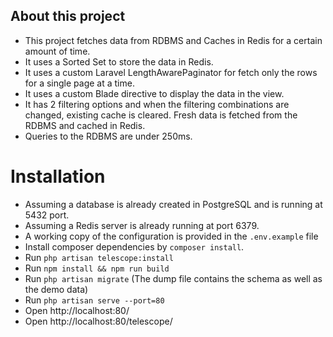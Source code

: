 ## About this project

- This project fetches data from RDBMS and Caches in Redis for a certain amount of time.
- It uses a Sorted Set to store the data in Redis.
- It uses a custom Laravel LengthAwarePaginator for fetch only the rows for a single page at a time.
- It uses a custom Blade directive to display the data in the view.
- It has 2 filtering options and when the filtering combinations are changed, existing cache is cleared. Fresh data is fetched from the RDBMS and cached in Redis.
- Queries to the RDBMS are under 250ms.
 
# Installation
- Assuming a database is already created in PostgreSQL and is running at 5432 port.
- Assuming a Redis server is already running at port 6379.
- A working copy of the configuration is provided in the `.env.example` file
- Install composer dependencies by `composer install`.
- Run `php artisan telescope:install`
- Run `npm install && npm run build`
- Run `php artisan migrate` (The dump file contains the schema as well as the demo data)
- Run `php artisan serve --port=80`
- Open http://localhost:80/
- Open http://localhost:80/telescope/
